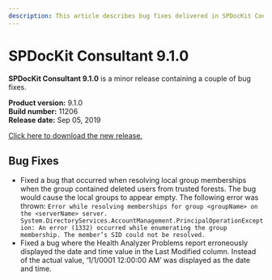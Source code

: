 ```yaml
---
description: This article describes bug fixes delivered in SPDocKit Consultant 9.1.0.
---
```


# SPDocKit Consultant 9.1.0

**SPDocKit Consultant 9.1.0** is a minor release containing a couple of bug fixes.

**Product version:** 9.1.0  
**Build number:** 11206  
**Release date:** Sep 05, 2019

[Click here to download the new release.](https://www.syskit.com/products/spdockit/download/)

## Bug Fixes

* Fixed a bug that occurred when resolving local group memberships when the group contained deleted users from trusted forests. The bug would cause the local groups to appear empty.  The following error was thrown:  `Error while resolving memberships for group <groupName> on the <serverName> server. System.DirectoryServices.AccountManagement.PrincipalOperationException: An error (1332) occurred while enumerating the group membership. The member’s SID could not be resolved.`
* Fixed a bug where the Health Analyzer Problems report erroneously displayed the date and time value in the Last Modified column. Instead of the actual value, ‘1/1/0001 12:00:00 AM’ was displayed as the date and time.

